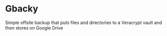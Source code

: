 # Gbacky
Simple offsite backup that puts files and directories to a Veracrypt vault and then stores on Google Drive

